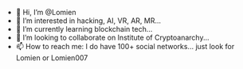 - 👋 Hi, I’m @Lomien
- 👀 I’m interested in hacking, AI, VR, AR, MR...
- 🌱 I’m currently learning blockchain tech...
- 💞️ I’m looking to collaborate on Institute of Cryptoanarchy...
- 📫 How to reach me: I do have 100+ social networks... just look for Lomien or Lomien007

<!---
Lomien007/Lomien007 is a ✨ special ✨ repository because its `README.md` (this file) appears on your GitHub profile.
You can click the Preview link to take a look at your changes.
--->
